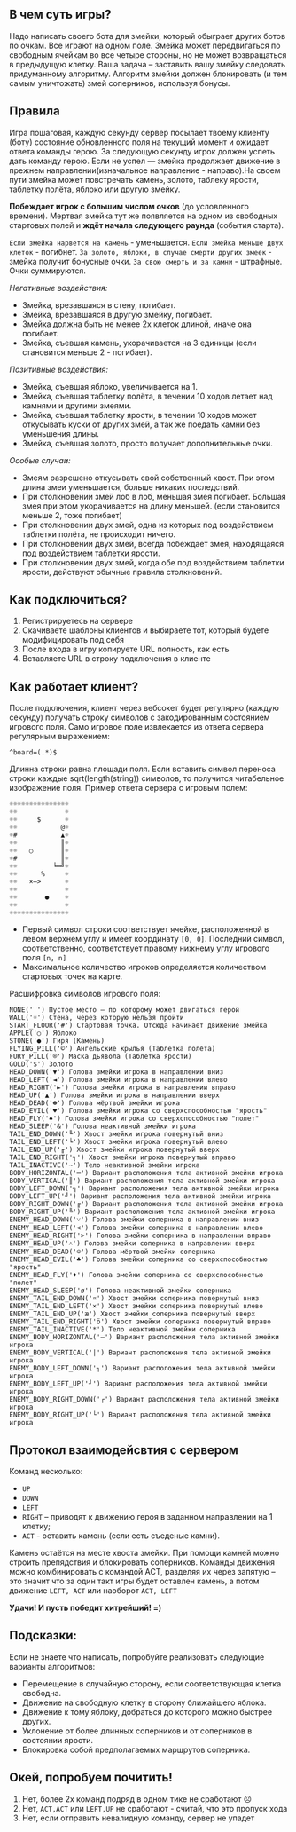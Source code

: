 ## В чем суть игры?

Надо написать своего бота для змейки, который обыграет других ботов по очкам. Все играют на одном поле. Змейка может передвигаться по свободным ячейкам во все четыре стороны, но не может возвращаться в предыдущую клетку.
Ваша задача – заставить вашу змейку следовать придуманному алгоритму. Алгоритм змейки должен блокировать (и тем самым уничтожать) змей соперников, используя бонусы.

## Правила
Игра пошаговая, каждую секунду сервер посылает твоему клиенту (боту) состояние обновленного поля на текущий момент и ожидает ответа команды герою. За следующую секунду игрок должен успеть дать команду герою. Если не успел — змейка продолжает движение в прежнем направлении(изначальное направление - направо).На своем пути змейка может повстречать камень, золото, таблеку ярости, таблетку полёта, яблоко или другую змейку. 

**Побеждает игрок с большим числом очков** (до условленного времени). 
Мертвая змейка тут же появляется на одном из свободных стартовых полей и **ждёт начала следующего раунда** (события старта).

`Если змейка нарвется на камень` - уменьшается. 
`Если змейка меньше двух клеток` - погибнет. 
`За золото, яблоки, в случае смерти других змеек` - змейка получит бонусные очки. 
`За свою смерть и за камни` - штрафные. 
Очки суммируются.

_Негативные воздействия:_
* Змейка, врезавшаяся в стену, погибает.
* Змейка, врезавшаяся в другую змейку, погибает.
* Змейка должна быть не менее 2х клеток длиной, иначе она погибает.
* Змейка, съевшая камень, укорачивается на 3 единицы (если становится меньше 2 - погибает).

_Позитивные воздействия:_
* Змейка, съевшая яблоко, увеличивается на 1.
* Змейка, съевшая таблетку полёта, в течении 10 ходов летает над камнями и другими змеями.
* Змейка, съевшая таблетку ярости, в течении 10 ходов может откусывать куски от других змей, а так же поедать камни без уменьшения длины.
* Змейка, съевшая золото, просто получает дополнительные очки.

_Особые случаи:_
* Змеям разрешено откусывать свой собственный хвост. При этом длина змеи уменьшается, больше никаких последствий.
* При столкновении змей лоб в лоб, меньшая змея погибает. Большая змея при этом укорачивается на длину меньшей. (если становится меньше 2, тоже погибает)
* При столкновении двух змей, одна из которых под воздействием таблетки полёта, не происходит ничего.
* При столкновении двух змей, всегда побеждает змея, находящаяся под воздействием таблетки ярости.
* При столкновении двух змей, когда обе под воздействием таблетки ярости, действуют обычные правила столкновений.

## Как подключиться? 
1. Регистрируетесь на сервере
2. Скачиваете шаблоны клиентов и выбираете тот, который будете модифицировать под себя
3. После входа в игру копируете URL полность, как есть
4. Вставляете URL в строку подключения в клиенте

## Как работает клиент?

После подключения, клиент через вебсокет будет регулярно (каждую секунду) получать строку символов с закодированным состоянием игрового поля. 
Само игровое поле извлекается из ответа сервера регулярным выражением:
```
^board=(.*)$
```
Длинна строки равна площади поля. Если вставить символ переноса строки каждые sqrt(length(string)) символов, то получится читабельное изображение поля. Пример ответа сервера с игровым полем:
```
☼☼☼☼☼☼☼☼☼☼☼☼☼☼☼
☼☼            ☼
☼☼     $      ☼
☼☼           @☼
☼#           ▲☼
☼☼           ║☼
☼☼   ○       ║☼
☼#           ║☼
☼☼         ╘═╝☼
☼☼      %     ☼
☼☼   ×—>      ☼
☼☼            ☼
☼☼       ●    ☼
☼☼            ☼
☼☼☼☼☼☼☼☼☼☼☼☼☼☼☼
```

- Первый символ строки соответствует ячейке, расположенной в левом верхнем углу и имеет координату `[0, 0]`. Последний символ, 
соответственно, соответствует правому нижнему углу игрового поля `[n, n]` 
- Максимальное количество игроков определяется количеством стартовых точек на карте.

Расшифровка символов игрового поля:

```
NONE(' ') Пустое место – по которому может двигаться герой
WALL('☼') Cтена, через которую нельзя пройти
START_FLOOR('#') Стартовая точка. Отсюда начинает движение змейка
APPLE('○') Яблоко
STONE('●') Гиря (Камень)
FLYING_PILL('©') Ангельские крылья (Таблетка полёта)
FURY_PILL('®') Маска дьявола (Таблетка ярости)
GOLD('$') Золото
HEAD_DOWN('▼') Голова змейки игрока в направлении вниз
HEAD_LEFT('◄') Голова змейки игрока в направлении влево
HEAD_RIGHT('►') Голова змейки игрока в направлении вправо
HEAD_UP('▲') Голова змейки игрока в направлении вверх
HEAD_DEAD('☻') Голова мёртвой змейки игрока
HEAD_EVIL('♥') Голова змейки игрока со сверхспособностью "ярость"
HEAD_FLY('♠') Голова змейки игрока со сверхспособностью "полет"
HEAD_SLEEP('&') Голова неактивной змейки игрока
TAIL_END_DOWN('╙') Хвост змейки игрока повернутый вниз
TAIL_END_LEFT('╘') Хвост змейки игрока повернутый влево
TAIL_END_UP('╓') Хвост змейки игрока повернутый вверх
TAIL_END_RIGHT('╕') Хвост змейки игрока повернутый вправо
TAIL_INACTIVE('~') Тело неактивной змейки игрока
BODY_HORIZONTAL('═') Вариант расположения тела активной змейки игрока
BODY_VERTICAL('║') Вариант расположения тела активной змейки игрока
BODY_LEFT_DOWN('╗') Вариант расположения тела активной змейки игрока
BODY_LEFT_UP('╝') Вариант расположения тела активной змейки игрока
BODY_RIGHT_DOWN('╔') Вариант расположения тела активной змейки игрока
BODY_RIGHT_UP('╚') Вариант расположения тела активной змейки игрока
ENEMY_HEAD_DOWN('˅') Голова змейки соперника в направлении вниз
ENEMY_HEAD_LEFT('<') Голова змейки соперника в направлении влево
ENEMY_HEAD_RIGHT('>') Голова змейки соперника в направлении вправо
ENEMY_HEAD_UP('˄') Голова змейки соперника в направлении вверх
ENEMY_HEAD_DEAD('☺') Голова мёртвой змейки соперника
ENEMY_HEAD_EVIL('♣') Голова змейки соперника со сверхспособностью "ярость"
ENEMY_HEAD_FLY('♦') Голова змейки соперника со сверхспособностью "полет"
ENEMY_HEAD_SLEEP('ø') Голова неактивной змейки соперника
ENEMY_TAIL_END_DOWN('¤') Хвост змейки соперника повернутый вниз
ENEMY_TAIL_END_LEFT('×') Хвост змейки соперника повернутый влево
ENEMY_TAIL_END_UP('æ') Хвост змейки соперника повернутый вверх
ENEMY_TAIL_END_RIGHT('ö') Хвост змейки соперника повернутый вправо
ENEMY_TAIL_INACTIVE('*') Тело неактивной змейки соперника
ENEMY_BODY_HORIZONTAL('—') Вариант расположения тела активной змейки игрока
ENEMY_BODY_VERTICAL('|') Вариант расположения тела активной змейки игрока
ENEMY_BODY_LEFT_DOWN('┐') Вариант расположения тела активной змейки игрока
ENEMY_BODY_LEFT_UP('┘') Вариант расположения тела активной змейки игрока
ENEMY_BODY_RIGHT_DOWN('┌') Вариант расположения тела активной змейки игрока
ENEMY_BODY_RIGHT_UP('└') Вариант расположения тела активной змейки игрока
```

## Протокол взаимодейсвтия с сервером
Команд несколько: 
* `UP`
* `DOWN`
* `LEFT`
* `RIGHT` – приводят к движению героя в заданном направлении на 1 клетку; 
* `ACT` - оставить камень (если есть съеденые камни). 

Камень остаётся на месте хвоста змейки. При помощи камней можно строить препядствия и блокировать соперников. Команды движения можно комбинировать с командой ACT, разделяя их через запятую – это значит что за один такт игры будет оставлен камень, а потом движение `LEFT, ACT` или наоборот `ACT, LEFT`


**Удачи! И пусть победит хитрейший! =)**

## Подсказки:
Если не знаете что написать, попробуйте реализовать следующие варианты алгоритмов:
- Перемещение в случайную сторону, если соответствующая клетка свободна.
- Движение на свободную клетку в сторону ближайшего яблока.
- Движение к тому яблоку, добраться до которого можно быстрее других.
- Уклонение от более длинных соперников и от соперников в состоянии ярости.
- Блокировка собой предполагаемых маршрутов соперника.

## Окей, попробуем почитить!  
1. Нет, более 2х команд подряд в одном тике не сработают ☹
2. Нет, `ACT,ACT` или `LEFT,UP` не сработают - считай, что это пропуск хода 
3. Нет, если отправить невалидную команду, сервер не упадет


